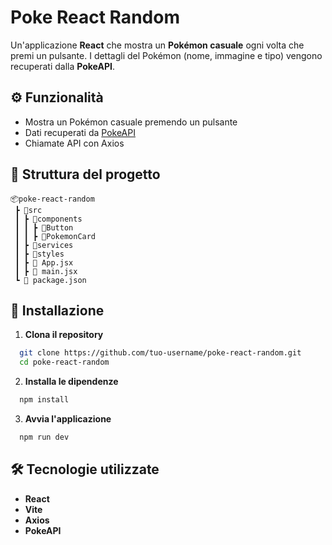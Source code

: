 # Poke React Random

Un'applicazione **React** che mostra un **Pokémon casuale** ogni volta che premi un pulsante. I dettagli del Pokémon (nome, immagine e tipo) vengono recuperati dalla **PokeAPI**.

## ⚙️ Funzionalità
- Mostra un Pokémon casuale premendo un pulsante
- Dati recuperati da [PokeAPI](https://pokeapi.co/)
- Chiamate API con Axios

## 📂 Struttura del progetto
```
📦poke-react-random
 ┣ 📂src
 ┃ ┣ 📂components
 ┃ ┃ ┣ 📂Button
 ┃ ┃ ┣ 📂PokemonCard
 ┃ ┣ 📂services
 ┃ ┣ 📂styles
 ┃ ┣ 📜 App.jsx
 ┃ ┣ 📜 main.jsx
 ┗ 📜 package.json
```

## 🔧 Installazione
1. **Clona il repository**
```bash
  git clone https://github.com/tuo-username/poke-react-random.git
  cd poke-react-random
```
2. **Installa le dipendenze**
```bash
  npm install
```
3. **Avvia l'applicazione**
```bash
  npm run dev
```

## 🛠️ Tecnologie utilizzate
- **React**
- **Vite**
- **Axios**
- **PokeAPI**



